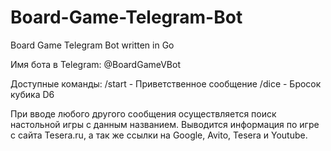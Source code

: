 # Board-Game-Telegram-Bot
Board Game Telegram Bot written in Go

Имя бота в Telegram: @BoardGameVBot

Доступные команды:
/start - Приветственное сообщение
/dice - Бросок кубика D6

При вводе любого другого сообщения осуществляется поиск настольной игры с данным названием.
Выводится информация по игре с сайта Tesera.ru, а так же ссылки на Google, Avito, Tesera и Youtube.
